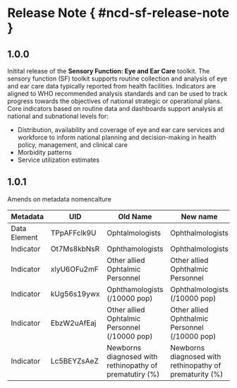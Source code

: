 # Release Note { #ncd-sf-release-note }

## 1.0.0

Initital release of the **Sensory Function: Eye and Ear Care** toolkit. The sensory function (SF) toolkit supports routine collection and analysis of eye and ear care data typically reported from health facilities. Indicators are aligned to WHO recommended analysis standards and can be used to track progress towards the objectives of national strategic or operational plans. Core indicators based on routine data and dashboards support analysis at national and subnational levels for:
* Distribution, availability and coverage of eye and ear care services and workforce to inform national planning and decision-making in health policy, management, and clinical care
* Morbidity patterns
* Service utilization estimates

## 1.0.1

Amends on metadata nomencalture

|Metadata|UID|Old Name|New name|
|--------|---|--------|--------|
|Data Element|TPpAFFclk9U|Ophtalmologists|Ophthalmologists|
|Indicator|Ot7Ms8kbNsR|Ophthamologists|Ophthalmologists|
|Indicator|xlyU6OFu2mF|Other allied Ophtalmic Personnel|Other allied Ophthalmic Personnel|
|Indicator|kUg56s19ywx|Ophthamologists (/10000 pop)|Ophthalmologists (/10000 pop)|
|Indicator|EbzW2uAfEaj|Other allied Ophtalmic Personnel (/10000 pop)|Other allied Ophthalmic Personnel (/10000 pop)|
|Indicator|Lc5BEYZsAeZ|Newborns diagnosed with rethinopathy of prematutiry (%)|Newborns diagnosed with rethinopathy of prematurity (%)|
